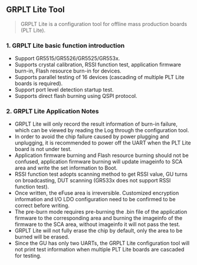 
## GRPLT Lite Tool

>  GRPLT Lite is a configuration tool for offline mass production boards (PLT Lite).



### 1. GRPLT Lite basic function introduction

- Support GR5515/GR5526/GR5525/GR553x.
- Supports crystal calibration, RSSI function test, application firmware burn-in, Flash resource burn-in for devices.
- Supports parallel testing of 16 devices (cascading of multiple PLT Lite boards is required).
- Support port level detection startup test.
- Supports direct flash burning using QSPI protocol.



### 2. GRPLT Lite Application Notes

- GRPLT Lite will only record the result information of burn-in failure, which can be viewed by reading the Log through the configuration tool.
- In order to avoid the chip failure caused by power plugging and unplugging, it is recommended to power off the UART when the PLT Lite board is not under test.
- Application firmware burning and Flash resource burning should not be confused, application firmware burning will update imageinfo to SCA area and write the set information to Boot.
- RSSI function test adopts scanning method to get RSSI value, GU turns on broadcasting, DUT scanning (GR533x does not support RSSI function test).
- Once written, the eFuse area is irreversible. Customized encryption information and I/O LDO configuration need to be confirmed to be correct before writing.
- The pre-burn mode requires pre-burning the .bin file of the application firmware to the corresponding area and burning the imageinfo of the firmware to the SCA area, without imageinfo it will not pass the test.
- GRPLT Lite will not fully erase the chip by default, only the area to be burned will be erased.
- Since the GU has only two UARTs, the GRPLT Lite configuration tool will not print test information when multiple PLT Lite boards are cascaded for testing.
